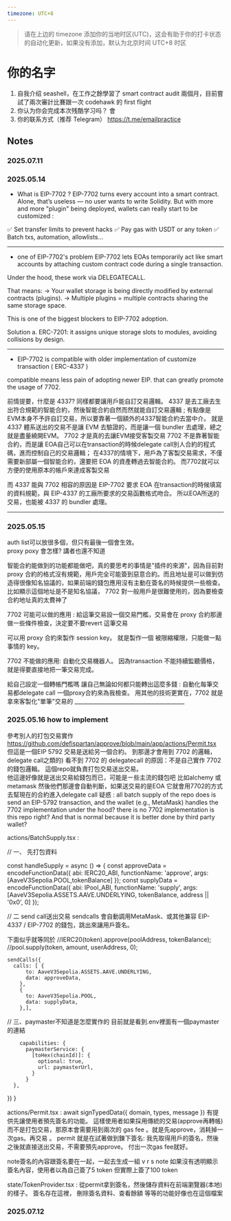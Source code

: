 ```yaml
---
timezone: UTC+8
---
```


> 请在上边的 timezone 添加你的当地时区(UTC)，这会有助于你的打卡状态的自动化更新，如果没有添加，默认为北京时间 UTC+8 时区


# 你的名字

1. 自我介绍   seashell，在工作之餘學習了 smart contract audit 兩個月，目前嘗試了兩次審計比賽跟一次 codehawk 的 first flight
2. 你认为你会完成本次残酷学习吗？ 會
3. 你的联系方式（推荐 Telegram） https://t.me/emailpractice

## Notes

<!-- Content_START -->

### 2025.07.11

### 2025.05.14

- What is EIP-7702 ?
EIP-7702 turns every account into a smart contract.
Alone, that’s useless — no user wants to write Solidity.
But with more and more "plugin" being deployed, wallets can really start to be customized :

✅ Set transfer limits to prevent hacks
✅ Pay gas with USDT or any token
✅ Batch txs, automation, allowlists...
________________________________________
- one of EIP-7702's problem 
EIP-7702 lets EOAs temporarily act like smart accounts by attaching custom contract code during a single transaction.

Under the hood, these work via DELEGATECALL.

That means: 
→ Your wallet storage is being directly modified by external contracts (plugins). 
→ Multiple plugins = multiple contracts sharing the same storage space.

This is one of the biggest blockers to EIP-7702 adoption.

Solution
 a. ERC-7201: it assigns unique storage slots to modules, avoiding collisions by design.

________________________________________
- EIP-7702 is compatible with older implementation of customize transaction ( ERC-4337 )

compatible means less pain of adopting newer EIP. that can greatly promote the usage of 7702. 

前情提要，什麼是 4337? 
同樣都要讓用戶能自訂交易邏輯。 4337 是去工廠去生出符合規範的智能合約，然後智能合約自然而然就能自訂交易邏輯 ; 有點像是EVM本身不予許自訂交易，所以要靠著一個額外的4337智能合約去當中介。 就是 4337 體系送出的交易不是讓 EVM 去驗證的，而是讓一個 bundler 去處理，總之就是盡量繞開EVM。 7702 才是真的去讓EVM接受客製交易
7702 不是靠著智能合約，而是讓 EOA自己可以在transaction的時候delegate call別人合約的程式碼，進而控制自己的交易邏輯； 
在4337的情境下，用戶為了客製交易需求，不僅需要新部屬一個智能合約，還要把 EOA 的資產轉過去智能合約。 而7702就可以方便的使用原本的帳戶來達成客製交易


而 4337 能與 7702 相容的原因是
EIP-7702 要求 EOA 在transaction的時候填寫的資料規範，與 EIP-4337 的工廠所要求的交易函數格式吻合。 所以EOA所送的交易，也能被 4337 的 bundler 處理。 
________________________________________

### 2025.05.15
auth list可以放很多個，但只有最後一個會生效。  
proxy poxy 會怎樣? 講者也還不知道

智能合約能做到的功能都能做吧，真的要思考的事情是"插件的來源"，因為目前對 proxy 合約的格式沒有規範，用戶完全可能簽到惡意合約。而且地址是可以做到仿造得很像知名協議的，如果前端的錢包應用沒有主動在簽名的時候提供一些檢查。 比如顯示這個地址是不是知名協議， 7702 對一般用戶是很難使用的，因為要檢查合約地址真的太費神了

7702 可能可以做的應用 : 
給這筆交易設一個交易門檻，交易會在 proxy 合約那邊做一些條件檢查，決定要不要revert 這筆交易

可以用 proxy 合約來製作 session key。  就是製作一個 被限縮權限，只能做一點事情的 key。

7702 不能做的應用:
自動化交易機器人。 因為transaction 不能持續監聽價格，就是得要直接地把一筆交易完成。

給自己設定一個轉帳門檻嗎 讓自己無論如何都只能轉出這麼多錢 : 
    自動化每筆交易都delegate call 一個proxy合約來為我檢查。  用其他的技術更實在，7702 就是拿來客製化"單筆"交易的
    ________________________________________
### 2025.05.16   how to implement 

參考別人的打包交易實作 https://github.com/defispartan/approve/blob/main/app/actions/Permit.tsx
但這是一個EIP 5792 交易是送給另一個合約。 到那邊才會用到 7702 的邏輯， delegate call之類的)  看不到 7702 的 delegatecall 的原因：不是自己實作 7702 的錢包邏輯。
這個repo就負責打包交易送出交易。  
他這邊好像就是送出交易給錢包而已，可能是ㄧ些主流的錢包吧 比如alchemy 或 metamask 然後他們那邊會自動判斷，如果送交易的是EOA 它就會用7702的方式去幫現在的合約進入delegate call
疑惑 : all batch supply of the repo does is send an EIP-5792 transaction, and the wallet (e.g., MetaMask) handles the 7702 implementation under the hood?
there is no 7702 implementation is this repo right?  And that is normal because it is better done by third party wallet?  

actions/BatchSupply.tsx :  

  // 一、 先打包資料

 const handleSupply = async () => {
   const approveData = encodeFunctionData({
    abi: IERC20_ABI,
    functionName: 'approve',
    args: [AaveV3Sepolia.POOL,tokenBalance]
  });
  const supplyData = encodeFunctionData({
    abi: IPool_ABI,
    functionName: 'supply',
    args: [AaveV3Sepolia.ASSETS.AAVE.UNDERLYING, tokenBalance, address || '0x0', 0]
  });
  
  // 二 send call送出交易 sendcalls 會自動調用MetaMask、或其他兼容 EIP-4337 / EIP-7702 的錢包，跳出來讓用戶簽名。  
  
  下面似乎就等同於 
  //IERC20(token).approve(poolAddress, tokenBalance);
  //pool.supply(token, amount, userAddress, 0);
  
    sendCalls({
      calls: [ {
          to: AaveV3Sepolia.ASSETS.AAVE.UNDERLYING,
          data: approveData,
        },
        {
          to: AaveV3Sepolia.POOL,
          data: supplyData,
        },],

  // 三、paymaster不知道是怎麼實作的  目前就是看到.env裡面有一個paymaster的連結 
        
        capabilities: {
          paymasterService: {
            [toHex(chainId)]: {
              optional: true,
              url: paymasterUrl,
            }
          }
      },  
  })
  }



  actions/Permit.tsx : await signTypedData({ domain, types, message })    有提供先讓使用者預先簽名的功能。 這樣使用者如果採用傳統的交易(approve再轉帳)而不是打包交易，那原本會需要用到兩次的 gas fee 。就是先approve，消耗掉一次gas。再交易 。  permit 就是在試著做到鍊下簽名: 我先取得用戶的簽名，然後之後就直接送出交易，不需要預先approve。 付出一次gas fee就好。

  note簽名的內容跟簽名要在一起，一起去生成一組 v r s 
  note 如果沒有透明顯示簽名內容，使用者以為自己簽了5 token  但實際上簽了100 token

state/TokenProvider.tsx :  從permit拿到簽名，然後儲存資料在前端瀏覽器(本地)的樣子。 簽名存在這裡，  刪除簽名資料、查看餘額 等等的功能好像也在這個檔案

### 2025.07.12

<!-- Content_END -->
